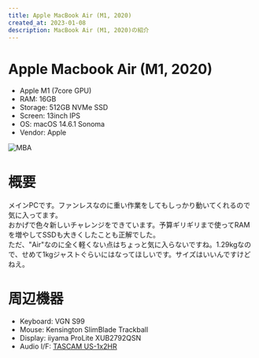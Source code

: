 ```yaml
---
title: Apple MacBook Air (M1, 2020)
created_at: 2023-01-08
description: MacBook Air (M1, 2020)の紹介
---
```


# Apple Macbook Air (M1, 2020)
- Apple M1 (7core GPU)
- RAM: 16GB
- Storage: 512GB NVMe SSD
- Screen: 13inch IPS
- OS: macOS 14.6.1 Sonoma
- Vendor: Apple
  
![MBA](https://i.imgur.com/CMQivpq.jpeg)

# 概要
メインPCです。ファンレスなのに重い作業をしてもしっかり動いてくれるので気に入ってます。<br>おかげで色々新しいチャレンジをできています。予算ギリギリまで使ってRAMを増やしてSSDも大きくしたことも正解でした。<br>ただ、"Air"なのに全く軽くない点はちょっと気に入らないですね。1.29kgなので、せめて1kgジャストぐらいにはなってほしいです。サイズはいいんですけどねえ。

# 周辺機器
- Keyboard: VGN S99
- Mouse: Kensington SlimBlade Trackball
- Display: iiyama ProLite XUB2792QSN
- Audio I/F: [TASCAM US-1x2HR](https://hamachi.osaka/posts/us1x2hr/)

